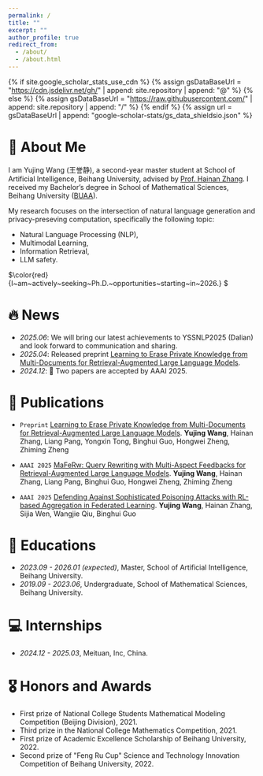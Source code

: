 ```yaml
---
permalink: /
title: ""
excerpt: ""
author_profile: true
redirect_from: 
  - /about/
  - /about.html
---
```

{% if site.google_scholar_stats_use_cdn %}
{% assign gsDataBaseUrl = "https://cdn.jsdelivr.net/gh/" | append: site.repository | append: "@" %}
{% else %}
{% assign gsDataBaseUrl = "https://raw.githubusercontent.com/" | append: site.repository | append: "/" %}
{% endif %}
{% assign url = gsDataBaseUrl | append: "google-scholar-stats/gs_data_shieldsio.json" %}
<span class='anchor' id='about-me'></span>

# 👋 About Me

I am Yujing Wang (王誉静), a second-year master student at School of Artificial Intelligence, Beihang University, advised by [Prof. Hainan Zhang](https://zhanghainan.github.io/). I received my Bachelor’s degree in School of Mathematical Sciences, Beihang University ([BUAA](https://ev.buaa.edu.cn/)).

My research focuses on the intersection of natural language generation and privacy-preseving computation, specifically the following topic:

- Natural Language Processing (NLP),
- Multimodal Learning, 
- Information Retrieval,
- LLM safety.

$\color{red} {I\~am\~actively\~seeking\~Ph.D.\~opportunities\~starting\~in\~2026.} $

# 🔥 News

- *2025.06*: We will bring our latest achievements to YSSNLP2025 (Dalian) and look forward to communication and sharing.
- *2025.04*: Released preprint [Learning to Erase Private Knowledge from Multi-Documents for Retrieval-Augmented Large Language Models](https://arxiv.org/pdf/2504.09910).
- *2024.12*: 🎉 Two papers are accepted by AAAI 2025.

# 📝 Publications 

- ``Preprint`` [Learning to Erase Private Knowledge from Multi-Documents for Retrieval-Augmented Large Language Models](https://arxiv.org/pdf/2504.09910). **Yujing Wang**, Hainan Zhang, Liang Pang, Yongxin Tong, Binghui Guo, Hongwei Zheng, Zhiming Zheng

- ``AAAI 2025`` [MaFeRw: Query Rewriting with Multi-Aspect Feedbacks for Retrieval-Augmented Large Language Models](https://arxiv.org/pdf/2408.17072). **Yujing Wang**, Hainan Zhang, Liang Pang, Binghui Guo, Hongwei Zheng, Zhiming Zheng

- ``AAAI 2025`` [Defending Against Sophisticated Poisoning Attacks with RL-based Aggregation in Federated Learning](https://arxiv.org/pdf/2406.14217). **Yujing Wang**, Hainan Zhang, Sijia Wen, Wangjie Qiu, Binghui Guo

# 📖 Educations

- *2023.09 - 2026.01 (expected)*, Master, School of Artificial Intelligence, Beihang University. 
- *2019.09 - 2023.06*, Undergraduate, School of Mathematical Sciences, Beihang University.


# 💻 Internships

- *2024.12 - 2025.03*, Meituan, Inc, China.

# 🎖 Honors and Awards

- First prize of National College Students Mathematical Modeling Competition (Beijing Division), 2021.
- Third prize in the National College Mathematics Competition, 2021.
- First prize of Academic Excellence Scholarship of Beihang University, 2022.
- Second prize of "Feng Ru Cup" Science and Technology Innovation Competition of Beihang University, 2022.
